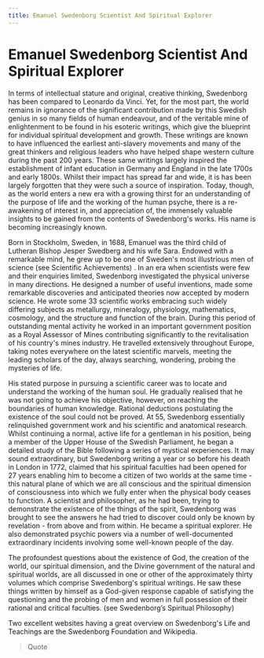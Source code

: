 ```yaml
---
title: Emanuel Swedenborg Scientist And Spiritual Explorer
---
```


# Emanuel Swedenborg Scientist And Spiritual Explorer

In terms of intellectual stature and original, creative thinking, Swedenborg has been compared to Leonardo da Vinci. Yet, for the most part, the world remains in ignorance of the significant contribution made by this Swedish genius in so many fields of human endeavour, and of the veritable mine of enlightenment to be found in his esoteric writings, which give the blueprint for individual spiritual development and growth. These writings are known to have influenced the earliest anti-slavery movements and many of the great thinkers and religious leaders who have helped shape western culture during the past 200 years. These same writings largely inspired the establishment of infant education in Germany and England in the late 1700s and early 1800s. Whilst their impact has spread far and wide, it is has been largely forgotten that they were such a source of inspiration. Today, though, as the world enters a new era with a growing thirst for an understanding of the purpose of life and the working of the human psyche, there is a re-awakening of interest in, and appreciation of, the immensely valuable insights to be gained from the contents of Swedenborg's works. His name is becoming increasingly known.

Born in Stockholm, Sweden, in 1688, Emanuel was the third child of Lutheran Bishop Jesper Swedberg and his wife Sara. Endowed with a remarkable mind, he grew up to be one of Sweden's most illustrious men of science (see Scientific Achievements) . In an era when scientists were few and their enquiries limited, Swedenborg investigated the physical universe in many directions. He designed a number of useful inventions, made some remarkable discoveries and anticipated theories now accepted by modern science. He wrote some 33 scientific works embracing such widely differing subjects as metallurgy, mineralogy, physiology, mathematics, cosmology, and the structure and function of the brain. During this period of outstanding mental activity he worked in an important government position as a Royal Assessor of Mines contributing significantly to the revitalisation of his country's mines industry. He travelled extensively throughout Europe, taking notes everywhere on the latest scientific marvels, meeting the leading scholars of the day, always searching, wondering, probing the mysteries of life.

His stated purpose in pursuing a scientific career was to locate and understand the working of the human soul. He gradually realised that he was not going to achieve his objective, however, on reaching the boundaries of human knowledge. Rational deductions postulating the existence of the soul could not be proved. At 55, Swedenborg essentially relinquished government work and his scientific and anatomical research. Whilst continuing a normal, active life for a gentleman in his position, being a member of the Upper House of the Swedish Parliament, he began a detailed study of the Bible following a series of mystical experiences. It may sound extraordinary, but Swedenborg writing a year or so before his death in London in 1772, claimed that his spiritual faculties had been opened for 27 years enabling him to become a citizen of two worlds at the same time - this natural plane of which we are all conscious and the spiritual dimension of consciousness into which we fully enter when the physical body ceases to function. A scientist and philosopher, as he had been, trying to demonstrate the existence of the things of the spirit, Swedenborg was brought to see the answers he had tried to discover could only be known by revelation - from above and from within. He became a spiritual explorer. He also demonstrated psychic powers via a number of well-documented extraordinary incidents involving some well-known people of the day.

The profoundest questions about the existence of God, the creation of the world, our spiritual dimension, and the Divine government of the natural and spiritual worlds, are all discussed in one or other of the approximately thirty volumes which comprise Swedenborg's spiritual writings. He saw these things written by himself as a God-given response capable of satisfying the questioning and the probing of men and women in full possession of their rational and critical faculties. (see Swedenborg’s Spiritual Philosophy)

Two excellent websites having a great overview on Swedenborg's Life and Teachings are the Swedenborg Foundation and Wikipedia.

> Quote

